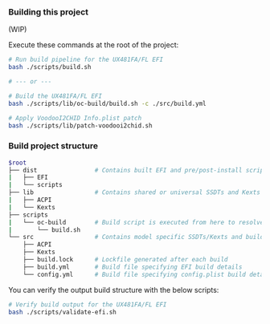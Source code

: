 ### Building this project

(WIP)

Execute these commands at the root of the project:
```sh
# Run build pipeline for the UX481FA/FL EFI
bash ./scripts/build.sh

# --- or ---

# Build the UX481FA/FL EFI
bash ./scripts/lib/oc-build/build.sh -c ./src/build.yml

# Apply VoodooI2CHID Info.plist patch
bash ./scripts/lib/patch-voodooi2chid.sh
```

### Build project structure
```sh
$root
├── dist                # Contains built EFI and pre/post-install scripts
|   ├── EFI
|   └── scripts
├── lib                 # Contains shared or universal SSDTs and Kexts
|   ├── ACPI
|   └── Kexts
├── scripts
|   └── oc-build        # Build script is executed from here to resolve imports
|       └── build.sh
└── src                 # Contains model specific SSDTs/Kexts and build files
    ├── ACPI
    ├── Kexts
    ├── build.lock      # Lockfile generated after each build
    ├── build.yml       # Build file specifying EFI build details
    └── config.yml      # Build file specifying config.plist build details
```

You can verify the output build structure with the below scripts:
```sh
# Verify build output for the UX481FA/FL EFI
bash ./scripts/validate-efi.sh
```
